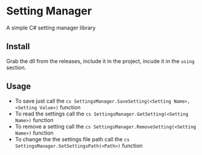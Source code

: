 # Setting Manager
A simple C# setting manager library
## Install
Grab the dll from the releases, include it in the project, incude it in the `using` section.
## Usage
- To save just call the ```cs
SettingsManager.SaveSetting(<Setting Name>, <Setting Value>)``` function
- To read the settings call the ```cs
SettingsManager.GetSetting(<Setting Name>)``` function
- To remove a setting call the ```cs
SettingsManager.RemoveSetting(<Setting Name>)``` function
- To change the the settings file path call the ```cs
SettingsManager.SetSettingsPath(<Path>)``` function
